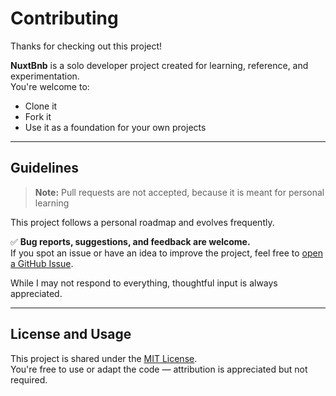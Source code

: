 # Contributing

Thanks for checking out this project!

**NuxtBnb** is a solo developer project created for learning, reference, and experimentation.  
You're welcome to:

- Clone it  
- Fork it  
- Use it as a foundation for your own projects

---

## Guidelines

> **Note:** Pull requests are not accepted, because it is meant for personal learning

This project follows a personal roadmap and evolves frequently.

✅ **Bug reports, suggestions, and feedback are welcome.**  
If you spot an issue or have an idea to improve the project, feel free to [open a GitHub Issue](https://github.com/imsouveek/nuxt-bnb/issues).

While I may not respond to everything, thoughtful input is always appreciated.

---

## License and Usage

This project is shared under the [MIT License](../../LICENSE).  
You're free to use or adapt the code — attribution is appreciated but not required.
